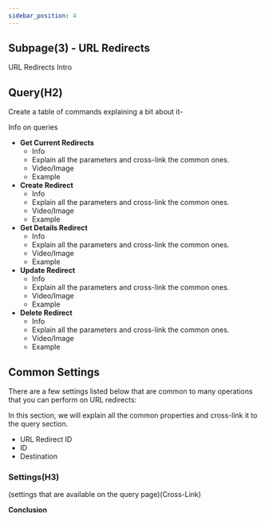```yaml
---
sidebar_position: 4
---
```


## Subpage(3) - URL Redirects

URL Redirects Intro 

## **Query(H2)**

Create a table of commands explaining a bit about it-

Info on queries


* **Get Current Redirects**
    * Info
    * Explain all the parameters and cross-link the common ones.
    * Video/Image
    * Example
* **Create Redirect**
    * Info
    * Explain all the parameters and cross-link the common ones.
    * Video/Image
    * Example
* **Get Details Redirect**
    * Info
    * Explain all the parameters and cross-link the common ones.
    * Video/Image
    * Example
* **Update Redirect**
    * Info
    * Explain all the parameters and cross-link the common ones.
    * Video/Image
    * Example
* **Delete Redirect**
    * Info
    * Explain all the parameters and cross-link the common ones.
    * Video/Image
    * Example

## **Common Settings**

There are a few settings listed below that are common to many operations that you can perform on URL redirects:

In this section, we will explain all the common properties and cross-link it to the query section.

* URL Redirect ID
* ID
* Destination

### Settings(H3)
(settings that are available on the query page)(Cross-Link)

**Conclusion**
